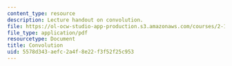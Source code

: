 ```yaml
---
content_type: resource
description: Lecture handout on convolution.
file: https://ol-ocw-studio-app-production.s3.amazonaws.com/courses/2-161-signal-processing-continuous-and-discrete-fall-2008/5578d343aefc2a4f8e22f3f52f25c953_convolution.pdf
file_type: application/pdf
resourcetype: Document
title: Convolution
uid: 5578d343-aefc-2a4f-8e22-f3f52f25c953
---
```

